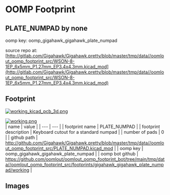 # OOMP Footprint  
## PLATE_NUMPAD  by none  
  
oomp key: oomp_gigahawk_gigahawk_plate_numpad  
  
source repo at: [http://gitlab.com/Gigahawk/Gigahawk.pretty/blob/master/tmp/data//oomlout_oomp_footprint_src/WSON-8-1EP_6x5mm_P1.27mm_EP3.4x4.3mm.kicad_mod](http://gitlab.com/Gigahawk/Gigahawk.pretty/blob/master/tmp/data//oomlout_oomp_footprint_src/WSON-8-1EP_6x5mm_P1.27mm_EP3.4x4.3mm.kicad_mod)  
## Footprint  
  
[![working_kicad_pcb_3d.png](working_kicad_pcb_3d_600.png)](working_kicad_pcb_3d.png)  
  
[![working.png](working_600.png)](working.png)  
| name | value | 
| --- | --- | 
| footprint name | PLATE_NUMPAD | 
| footprint description | Keyboard cutout for a standard numpad | 
| number of pads | 0 | 
| github path | http://github.com/Gigahawk/Gigahawk.pretty/blob/master/tmp/data//oomlout_oomp_footprint_src/PLATE_NUMPAD.kicad_mod | 
| oomp key | oomp_gigahawk_gigahawk_plate_numpad | 
| oomp bot github | https://github.com/oomlout/oomlout_oomp_footprint_bot/tree/main/tmp/data//oomlout_oomp_footprint_src/footprints/gigahawk_gigahawk_plate_numpad/working | 
## Images  
